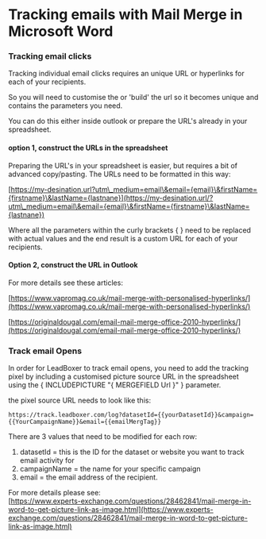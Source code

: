 # Tracking emails with Mail Merge in Microsoft Word

### Tracking email clicks

Tracking individual email clicks requires an unique URL or hyperlinks for each of your recipients.&#x20;

So you will need to customise the or 'build' the url so it becomes unique and contains the parameters you need.

You can do this either inside outlook or prepare the URL's already in your spreadsheet.

#### option 1, construct the URLs in the spreadsheet

Preparing the URL's in your spreadsheet is easier, but requires a bit of advanced copy/pasting. The URLs need to be formatted in this way:

[https://my-desination.url?utm\_medium=email\&email={email}\&firstName={firstname}\&lastName={lastnane}](https://my-desination.url/?utm\_medium=email\&email={email}\&firstName={firstname}\&lastName={lastnane})

Where all the parameters within the curly brackets { } need to be replaced with actual values and the end result is a custom URL for each of your recipients.

#### Option 2, construct the URL in Outlook

For more details see these articles:

[https://www.vapromag.co.uk/mail-merge-with-personalised-hyperlinks/](https://www.vapromag.co.uk/mail-merge-with-personalised-hyperlinks/)

[https://originaldougal.com/email-mail-merge-office-2010-hyperlinks/](https://originaldougal.com/email-mail-merge-office-2010-hyperlinks/)

### Track email Opens

In order for LeadBoxer to track email opens, you need to add the tracking pixel by including a customised picture source URL in the spreadsheet using the { INCLUDEPICTURE "{ MERGEFIELD Url }" } parameter.

the pixel source URL needs to look like this:

```
https://track.leadboxer.com/log?datasetId={{yourDatasetId}}&campaign={{YourCampaignName}}&email={{emailMergTag}}
```

There are 3 values that need to be modified for each row:&#x20;

1. datasetId = this is the ID for the dataset or website you want to track email activity for&#x20;
2. campaignName = the name for your specific campaign&#x20;
3. email = the email address of the recipient.

For more details please see:\
[https://www.experts-exchange.com/questions/28462841/mail-merge-in-word-to-get-picture-link-as-image.html](https://www.experts-exchange.com/questions/28462841/mail-merge-in-word-to-get-picture-link-as-image.html)
